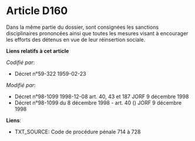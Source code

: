 # Article D160

Dans la même partie du dossier, sont consignées les sanctions disciplinaires prononcées ainsi que toutes les mesures visant à
encourager les efforts des détenus en vue de leur réinsertion sociale.

**Liens relatifs à cet article**

_Codifié par_:

  - Décret n°59-322 1959-02-23

_Modifié par_:

  - Décret n°98-1099 1998-12-08 art. 40, 43 et 187 JORF 9 décembre 1998
  - Décret n°98-1099 du 8 décembre 1998 - art. 40 () JORF 9 décembre 1998

**Liens**:

  - TXT_SOURCE: Code de procédure pénale 714 à 728
